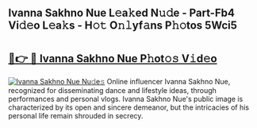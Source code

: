 ## Ivanna Sakhno Nue L𝚎a𝚔ed N𝚞𝚍e - Part-Fb4 Vi𝚍𝚎o L𝚎a𝚔s - H𝚘𝚝 O𝚗𝚕yf𝚊ns P𝚑𝚘tos 5Wci5

# <h2><a href="http://kfdio3.oniu.top/?m=Ivanna+Sakhno+Nue">🔗👉 🔴 Ivanna Sakhno Nue P𝚑ot𝚘𝚜 V𝚒d𝚎o</a></h2>

[![Ivanna Sakhno Nue Nu𝚍e𝚜](https://i.imgur.com/0qMVB7G.gif)](http://kfdio3.oniu.top/?m=Ivanna+Sakhno+Nue)
Online influencer Ivanna Sakhno Nue, recognized for disseminating dance and lifestyle ideas, through performances and personal vlogs. Ivanna Sakhno Nue's public image is characterized by its open and sincere demeanor, but the intricacies of his personal life remain shrouded in secrecy.  
